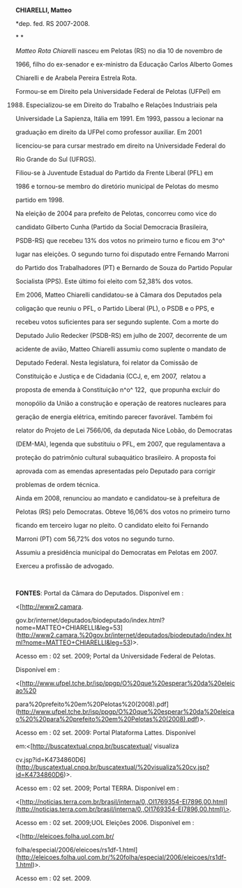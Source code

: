 **CHIARELLI, Matteo**



\*dep. fed. RS 2007-2008.



* *



*Matteo Rota Chiarelli* nasceu em Pelotas (RS) no dia 10 de novembro de

1966, filho do ex-senador e ex-ministro da Educação Carlos Alberto Gomes

Chiarelli e de Arabela Pereira Estrela Rota.



Formou-se em Direito pela Universidade Federal de Pelotas (UFPel) em

1988. Especializou-se em Direito do Trabalho e Relações Industriais pela

Universidade La Sapienza, Itália em 1991. Em 1993, passou a lecionar na

graduação em direito da UFPel como professor auxiliar. Em 2001

licenciou-se para cursar mestrado em direito na Universidade Federal do

Rio Grande do Sul (UFRGS).



Filiou-se à Juventude Estadual do Partido da Frente Liberal (PFL) em

1986 e tornou-se membro do diretório municipal de Pelotas do mesmo

partido em 1998.



Na eleição de 2004 para prefeito de Pelotas, concorreu como vice do

candidato Gilberto Cunha (Partido da Social Democracia Brasileira,

PSDB-RS) que recebeu 13% dos votos no primeiro turno e ficou em 3^o^

lugar nas eleições. O segundo turno foi disputado entre Fernando Marroni

do Partido dos Trabalhadores (PT) e Bernardo de Souza do Partido Popular

Socialista (PPS). Este último foi eleito com 52,38% dos votos.



Em 2006, Matteo Chiarelli candidatou-se à Câmara dos Deputados pela

coligação que reuniu o PFL, o Partido Liberal (PL), o PSDB e o PPS, e

recebeu votos suficientes para ser segundo suplente. Com a morte do

Deputado Julio Redecker (PSDB-RS) em julho de 2007, decorrente de um

acidente de avião, Matteo Chiarelli assumiu como suplente o mandato de

Deputado Federal. Nesta legislatura, foi relator da Comissão de

Constituição e Justiça e de Cidadania (CCJ, e, em 2007,  relatou a

proposta de emenda à Constituição n^o^ 122,  que propunha excluir do

monopólio da União a construção e operação de reatores nucleares para

geração de energia elétrica, emitindo parecer favorável. Também foi

relator do Projeto de Lei 7566/06, da deputada Nice Lobão, do Democratas

(DEM-MA), legenda que substituiu o PFL, em 2007, que regulamentava a

proteção do patrimônio cultural subaquático brasileiro. A proposta foi

aprovada com as emendas apresentadas pelo Deputado para corrigir

problemas de ordem técnica.



Ainda em 2008, renunciou ao mandato e candidatou-se à prefeitura de

Pelotas (RS) pelo Democratas. Obteve 16,06% dos votos no primeiro turno

ficando em terceiro lugar no pleito. O candidato eleito foi Fernando

Marroni (PT) com 56,72% dos votos no segundo turno.



Assumiu a presidência municipal do Democratas em Pelotas em 2007.



Exerceu a profissão de advogado.



 



**FONTES**: Portal da Câmara do Deputados. Disponível em :

\<[http://www2.camara.

gov.br/internet/deputados/biodeputado/index.html?nome=MATTEO+CHIARELLI&leg=53](http://www2.camara.%20gov.br/internet/deputados/biodeputado/index.html?nome=MATTEO+CHIARELLI&leg=53)\>.

Acesso em : 02 set. 2009; Portal da Universidade Federal de Pelotas.

Disponível em :

\<[http://www.ufpel.tche.br/isp/ppgp/O%20que%20esperar%20da%20eleicao%20

para%20prefeito%20em%20Pelotas%20(2008).pdf](http://www.ufpel.tche.br/isp/ppgp/O%20que%20esperar%20da%20eleicao%20%20para%20prefeito%20em%20Pelotas%20(2008).pdf)\>.

Acesso em : 02 set. 2009: Portal Plataforma Lattes. Disponível

em:\<[http://buscatextual.cnpq.br/buscatextual/ visualiza

cv.jsp?id=K4734860D6](http://buscatextual.cnpq.br/buscatextual/%20visualiza%20cv.jsp?id=K4734860D6)\>.

Acesso em : 02 set. 2009; Portal TERRA. Disponível em :

\<[http://noticias.terra.com.br/brasil/interna/0,,OI1769354-EI7896,00.html](http://noticias.terra.com.br/brasil/interna/0,,OI1769354-EI7896,00.html)\>.

Acesso em : 02 set. 2009;UOL Eleições 2006. Disponível em :

\<[http://eleicoes.folha.uol.com.br/

folha/especial/2006/eleicoes/rs1df-1.html](http://eleicoes.folha.uol.com.br/%20folha/especial/2006/eleicoes/rs1df-1.html)\>.

Acesso em : 02 set. 2009.



 

